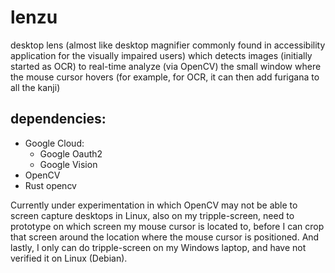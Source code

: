 # lenzu
desktop lens (almost like desktop magnifier commonly found in accessibility application for the visually impaired users) which detects images (initially started as OCR) to real-time analyze (via OpenCV) the small window where the mouse cursor hovers (for example, for OCR, it can then add furigana to all the kanji)

## dependencies:
* Google Cloud:
  * Google Oauth2
  * Google Vision
* OpenCV
* Rust opencv

Currently under experimentation in which OpenCV may not be able to screen capture desktops in Linux, also on my tripple-screen, need to prototype on which screen my mouse cursor is located to, before I can crop that screen around the location where the mouse cursor is positioned.  And lastly, I only can do tripple-screen on my Windows laptop, and have not verified it on Linux (Debian).

